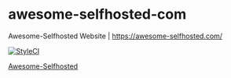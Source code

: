 # awesome-selfhosted-com
Awesome-Selfhosted Website | https://awesome-selfhosted.com/

[![StyleCI](https://styleci.io/repos/62162359/shield)](https://styleci.io/repos/62162359)

[Awesome-Selfhosted](https://github.com/Kickball/awesome-selfhosted)
